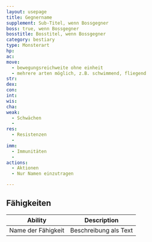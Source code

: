 ```yaml
---
layout: usepage
title: Gegnername
supplement: Sub-Titel, wenn Bossgegner
boss: true, wenn Bossgegner
bosstitle: Bosstitel, wenn Bossgegner
category: bestiary
type: Monsterart
hp: 
ac: 
move:
  - bewegungsreichweite ohne einheit
  - mehrere arten möglich, z.B. schwimmend, fliegend
str: 
dex: 
con: 
int: 
wis: 
cha: 
weak:
  - Schwächen
  -
res:
  - Resistenzen
  -
imm:
  - Immunitäten
  - 
actions:
  - Aktionen
  - Nur Namen einzutragen

---
```


<!--more-->

## Fähigkeiten

| Ability            | Description           |
|--------------------|-----------------------|
| Name der Fähigkeit | Beschreibung als Text |
